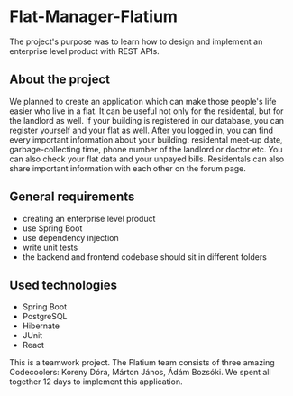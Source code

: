 # Flat-Manager-Flatium
The project's purpose was to learn how to design and implement an enterprise level product with REST APIs. 

## About the project
We planned to create an application which can make those people's life easier who live in a flat. It can be useful not only for the residental, but for the landlord as well. If your building is registered in our database, you can register yourself and your flat as well. After you logged in, you can find every important information about your building: residental meet-up date, garbage-collecting time, phone number of the landlord or doctor etc. You can also check your flat data and your unpayed bills. Residentals can also share important information with each other on the forum page.  

## General requirements
- creating an enterprise level product
- use Spring Boot
- use dependency injection
- write unit tests
- the backend and frontend codebase should sit in different folders

## Used technologies
- Spring Boot
- PostgreSQL
- Hibernate
- JUnit
- React
 
This is a teamwork project. The Flatium team consists of three amazing Codecoolers: Koreny Dóra, Márton János, Ádám Bozsóki. We spent all together 12 days to implement this application. 

